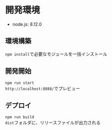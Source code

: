 # 開発環境

- node.js: 8.12.0


## 環境構築

`npm install`で必要なモジュールを一括インストール


## 開発開始

`npm run start`  
`http://localhost:8888/`でプレビュー

## デプロイ

`npm run build`  
`dist`フォルダに、リリースファイルが出力される

